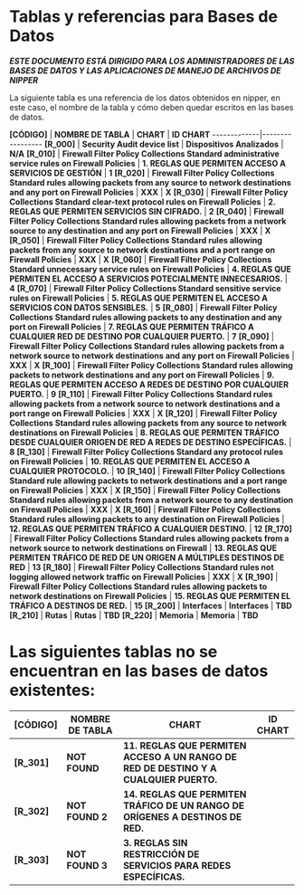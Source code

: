 # Tablas y referencias para Bases de Datos

*__ESTE DOCUMENTO ESTÁ DIRIGIDO PARA LOS ADMINISTRADORES DE LAS BASES DE DATOS Y LAS APLICACIONES DE MANEJO DE ARCHIVOS DE NIPPER__*

La siguiente tabla es una referencia de los datos obtenidos en nipper, en este caso, el nombre de la tabla y cómo deben quedar escritos en las bases de datos.

__[CÓDIGO]__ | __NOMBRE DE TABLA__ | __CHART__ | __ID CHART__
-------------|-----------------
__[R_000]__ | __Security Audit device list__ | __Dispositivos Analizados__ | __N/A__
__[R_010]__ | __Firewall Filter Policy Collections Standard administrative service rules on Firewall Policies__ | __1. REGLAS QUE PERMITEN ACCESO A SERVICIOS DE GESTIÓN__ | __1__
__[R_020]__ | __Firewall Filter Policy Collections Standard rules allowing packets from any source to network destinations and any port on Firewall Policies__ | __XXX__ | __X__
__[R_030]__ | __Firewall Filter Policy Collections Standard clear-text protocol rules on Firewall Policies__ | __2. REGLAS QUE PERMITEN SERVICIOS SIN CIFRADO.__ | __2__
__[R_040]__ | __Firewall Filter Policy Collections Standard rules allowing packets from a network source to any destination and any port on Firewall Policies__ | __XXX__ | __X__
__[R_050]__ | __Firewall Filter Policy Collections Standard rules allowing packets from any source to network destinations and a port range on Firewall Policies__ | __XXX__ | __X__
__[R_060]__ | __Firewall Filter Policy Collections Standard unnecessary service rules on Firewall Policies__ | __4. REGLAS QUE PERMITEN EL ACCESO A SERVICIOS POTECIALMENTE  INNECESARIOS.__ | __4__
__[R_070]__ | __Firewall Filter Policy Collections Standard sensitive service rules on Firewall Policies__ | __5. REGLAS QUE PERMITEN EL ACCESO A SERVICIOS  CON DATOS SENSIBLES.__ | __5__
__[R_080]__ | __Firewall Filter Policy Collections Standard rules allowing packets to any destination and any port on Firewall Policies__ | __7. REGLAS QUE PERMITEN TRÁFICO A CUALQUIER RED DE DESTINO POR CUALQUIER PUERTO.__ | __7__
__[R_090]__ | __Firewall Filter Policy Collections Standard rules allowing packets from a network source to network destinations and any port on Firewall Policies__ | __XXX__ | __X__
__[R_100]__ | __Firewall Filter Policy Collections Standard rules allowing packets to network destinations and any port on Firewall Policies__ | __9. REGLAS QUE PERMITEN ACCESO A REDES DE DESTINO POR CUALQUIER PUERTO.__ | __9__
__[R_110]__ | __Firewall Filter Policy Collections Standard rules allowing packets from a network source to network destinations and a port range on Firewall Policies__ | __XXX__ | __X__
__[R_120]__ | __Firewall Filter Policy Collections Standard rules allowing packets from any source to network destinations on Firewall Policies__ | __8. REGLAS QUE PERMITEN TRÁFICO DESDE CUALQUIER ORIGEN DE RED A REDES DE DESTINO ESPECÍFICAS.__ | __8__
__[R_130]__ | __Firewall Filter Policy Collections Standard any protocol rules on Firewall Policies__ | __10. REGLAS QUE PERMITEN EL ACCESO A CUALQUIER PROTOCOLO.__ | __10__
__[R_140]__ | __Firewall Filter Policy Collections Standard rule allowing packets to network destinations and a port range on Firewall Policies__ | __XXX__ | __X__
__[R_150]__ | __Firewall Filter Policy Collections Standard rules allowing packets from a network source to any destination on Firewall Policies__ | __XXX__ | __X__
__[R_160]__ | __Firewall Filter Policy Collections Standard rules allowing packets to any destination on Firewall Policies__ | __12. REGLAS QUE PERMITEN TRÁFICO A CUALQUIER DESTINO.__ | __12__
__[R_170]__ | __Firewall Filter Policy Collections Standard rules allowing packets from a network source to network destinations on Firewall__ | __13. REGLAS QUE PERMITEN TRÁFICO DE RED DE UN ORIGEN A MÚLTIPLES DESTINOS DE RED__ | __13__
__[R_180]__ | __Firewall Filter Policy Collections Standard rules not logging allowed network traffic on Firewall Policies__ | __XXX__ | __X__
__[R_190]__ | __Firewall Filter Policy Collections Standard rules allowing packets to network destinations on Firewall Policies__ | __15. REGLAS QUE PERMITEN EL TRÁFICO A DESTINOS DE RED.__ | __15__
__[R_200]__ | __Interfaces__ | __Interfaces__ | __TBD__
__[R_210]__ | __Rutas__ | __Rutas__ | __TBD__
__[R_220]__ | __Memoria__ | __Memoria__ | __TBD__





# Las siguientes tablas no se encuentran en las bases de datos existentes:





__[CÓDIGO]__ | __NOMBRE DE TABLA__ | __CHART__ | __ID CHART__
-------------|---------------------|-----------|-------------
__[R_301]__ | __NOT FOUND__ | __11. REGLAS QUE PERMITEN ACCESO A UN RANGO DE RED DE DESTINO Y A CUALQUIER PUERTO.__
__[R_302]__ | __NOT FOUND 2__ | __14. REGLAS QUE PERMITEN TRÁFICO DE UN RANGO DE ORÍGENES A DESTINOS DE RED.__
__[R_303]__ | __NOT FOUND 3__ | __3. REGLAS SIN RESTRICCIÓN DE SERVICIOS PARA REDES ESPECÍFICAS.__